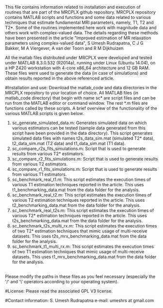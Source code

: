 ﻿This file contains information related to installation and execution of routines that are part of the MRCPLX github repository.
MRCPLX repository contains MATLAB scripts and functions and some data related to various techniques that estimate fundamental MRI parameters, namely, T1, T2 and T2*. Some of the routines implemented here work with magnitude data and others work with complex-valued data. The details regarding these methods have been presented in the article
"Improved estimation of MR relaxation parameters using complex-valued data", S Umesh Rudrapatna, C J G Bakker, M A Viergever, A van der Toorn and R M Dijkhuizen

All the matlab files distributed under MRCPLX were developed and tested under MATLAB 8.3.0.532 (R2014a), running under Linux (Ubuntu 14.04), on a HP Z420 workstation with 4-core x86_64 architecture and 12 GB RAM.
These files were used to generate the data (in case of simulations) and obtain results reported in the above referenced article.

#Installation and use:
Download the matlab_code and data directories in the MRCPLX repository to your location of choice. All MATLAB files (in matlab_code directory) that begin with name sc* are script files and can be run from the MATLAB editor or command window. The rest *.m files are functions called by these scripts. A brief overview of the functionality of the various MATLAB scripts is given below.<br />
1. sc_generate_simulated_data.m: Generates simulated data on which various estimators can be tested (sample data generated from this script have been provided in the data directory). This script generates simulated data files with names t2s_data_sim.mat (simulated T2* data), t2_data_sim.mat (T2 data) and t1_data_sim.mat (T1 data).<br />
2. sc_compare_r2s_fits_simulations.m: Script that is used to generate results from various T2* estimators.<br />
3. sc_compare_r2_fits_simulations.m: Script that is used to generate results from various T2 estimators.<br />
4. sc_compare_r1_fits_simulations.m: Script that is used to generate results from various T1 estimators.<br />
5. sc_benchmark_real_t1.m: This script estimates the execution times of various T1 estimation techniques reported in the article. This uses t1_benchmarking_data.mat from the data folder for the analysis.<br />
6. sc_benchmark_real_t2.m: This script estimates the execution times of various T2 estimation techniques reported in the article. This uses t2_benchmarking_data.mat from the data folder for the analysis.<br />
7. sc_benchmark_real_t2s.m: This script estimates the execution times of various T2* estimation techniques reported in the article. This uses t2s_benchmarking_data.mat from the data folder for the analysis.<br />
8. sc_benchmark_t2s_multi_rx.m: This script estimates the execution times of two T2* estimation techniques that mimic usage of multi-receive datasets. This uses t2s_mrx_benchmarking_data.mat from the data folder for the analysis.<br />
9. sc_benchmark_t1_multi_rx.m: This script estimates the execution times of two T1 estimation techniques that mimic usage of multi-receive datasets. This uses t1_mrx_benchmarking_data.mat from the data folder for the analysis.<br />
<br />
Please modify the paths in these files as you feel necessary (especially the '/' and '\' operators according to your operating system).

#License:
Please read the associated GPL V3 license.

#Contact information:
S. Umesh Rudrapatna
e-mail: umeshrs at gmail.com
